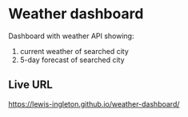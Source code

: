 # Weather dashboard

Dashboard with weather API showing: 
1. current weather of searched city 
2. 5-day forecast of searched city 

## Live URL 
https://lewis-ingleton.github.io/weather-dashboard/
